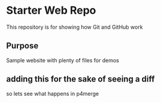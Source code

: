# Starter Web Repo

This repository is for showing how Git and GitHub work

## Purpose

Sample website with plenty of files for demos


## adding this for the sake of seeing a diff
so lets see what happens in p4merge
